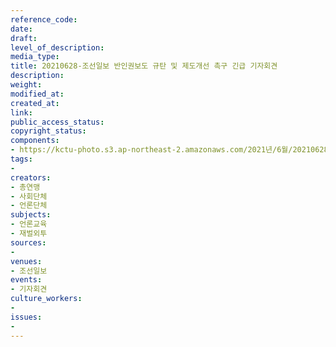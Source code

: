 ```yaml
---
reference_code: 
date: 
draft: 
level_of_description: 
media_type: 
title: 20210628-조선일보 반인권보도 규탄 및 제도개선 촉구 긴급 기자회견
description: 
weight: 
modified_at: 
created_at: 
link: 
public_access_status: 
copyright_status: 
components:
- https://kctu-photo.s3.ap-northeast-2.amazonaws.com/2021년/6월/20210628-조선일보+반인권보도+규탄+및+제도개선+촉구+긴급+기자회견/_5D40029.jpg
tags:
- 
creators:
- 총연맹
- 사회단체
- 언론단체
subjects:
- 언론교육
- 재벌외투
sources:
- 
venues:
- 조선일보
events:
- 기자회견
culture_workers:
- 
issues:
- 
---
```

